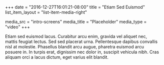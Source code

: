 +++
date = "2016-12-27T16:01:21-08:00"
title = "Etiam Sed Euismod"
list_item_layout = "list-item-media-right"

media_src = "intro-screens"
media_title = "Placeholder"
media_type = "video"
+++

Etiam sed euismod lacus. Curabitur arcu enim, gravida vel aliquet nec, mattis feugiat lectus. Sed sed placerat urna. Pellentesque dapibus convallis nisl at molestie. Phasellus blandit arcu augue, pharetra euismod arcu posuere in. In turpis erat, dignissim nec dolor in, suscipit vehicula nibh. Cras aliquam orci a lacus dictum, eget varius elit blandit.
